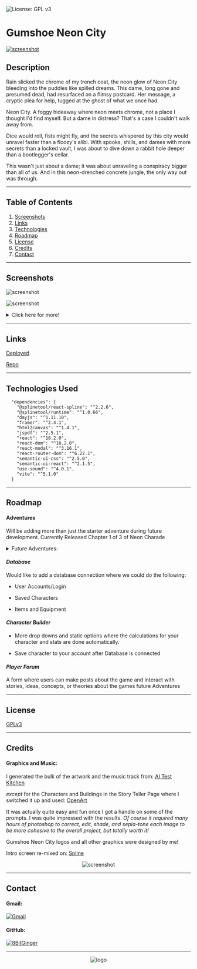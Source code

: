 ![License: GPL v3](https://img.shields.io/badge/License-GPLv3-blue.svg)

# Gumshoe Neon City

[![screenshot](./FrontEnd/src/assets/images/readme/gumshoe-main-rm.png)](#description)

## Description

Rain slicked the chrome of my trench coat, the neon glow of Neon City bleeding into the puddles like spilled dreams. This dame, long gone and presumed dead, had resurfaced on a flimsy postcard. Her message, a cryptic plea for help, tugged at the ghost of what we once had.

Neon City. A foggy hideaway where neon meets chrome, not a place I thought I'd find myself. But a dame in distress? That's a case I couldn't walk away from.

Dice would roll, fists might fly, and the secrets whispered by this city would unravel faster than a floozy's alibi. With spooks, shills, and dames with more secrets than a locked vault, I was about to dive down a rabbit hole deeper than a bootlegger's cellar.

This wasn't just about a dame; it was about unraveling a conspiracy bigger than all of us. And in this neon-drenched concrete jungle, the only way out was through.

---

## Table of Contents

1. [Screenshots](#screenshots)
1. [Links](#links)
1. [Technologies](#tech)
1. [Roadmap](#roadmap)
1. [License](#license)
1. [Credits](#credits)
1. [Contact](#contact)

---

<div id="screenshots"></div>

## Screenshots

![screenshot](./FrontEnd/src/assets/images/readme/gumshoe-home1-rm.png)

![screenshot](./FrontEnd/src/assets/images/readme/gumshoe-readme.gif)

<details closed>
<summary>Click here for more!</summary>
<br>

#### Main Page

-Post Card View

![screenshot](./FrontEnd/src/assets/images/readme/gumshoe-story-rm.png)

-Graphics Banner

![screenshot](./FrontEnd/src/assets/images/readme/gumshoe-graphicsBanner-rm.png)

-Developer Card

![screenshot](./FrontEnd/src/assets/images/readme/gumshoe-devCard-rm.png)

#### Player Page

-Player Page

![screenshot](./FrontEnd/src/assets/images/readme/gumshoe-player1-rm.png)

-Classes

![screenshot](./FrontEnd/src/assets/images/readme/gumshoe-classes-rm.png)

-Digital Character Sheet Maker

![screenshot](./FrontEnd/src/assets/images/readme/gumshoe-dgs-rm.png)

#### Story Teller Page

-Story Teller Page

![screenshot](./FrontEnd/src/assets/images/readme/gumshoe-storyteller1-rm.png)

-Enemy Template

![screenshot](./FrontEnd/src/assets/images/readme/enemy-template.png)

-NPC Generator

![screenshot](./FrontEnd/src/assets/images/readme/gumshoe-npcGen-rm.png)

#### Neon City Page

-Neon City Page

![screenshot](./FrontEnd/src/assets/images/readme/gumshoe-neoncity1-rm.png)

-Detailed Locations

![screenshot](./FrontEnd/src/assets/images/readme/gumshoe-locations-rm.png)

</details>

---

<div id="links"></div>

## Links

[Deployed](https://gumshoe.vercel.app/)

[Repo](https://github.com/8BitGinger/gumshoeReact)

---

<div id="tech"></div>

## Technologies Used

```
  "dependencies": {
    "@splinetool/react-spline": "^2.2.6",
    "@splinetool/runtime": "^1.0.66",
    "dayjs": "^1.11.10",
    "framer": "^2.4.1",
    "html2canvas": "^1.4.1",
    "jspdf": "^2.5.1",
    "react": "^18.2.0",
    "react-dom": "^18.2.0",
    "react-modal": "^3.16.1",
    "react-router-dom": "^6.22.1",
    "semantic-ui-css": "^2.5.0",
    "semantic-ui-react": "^2.1.5",
    "use-sound": "^4.0.1",
    "vite": "^5.1.0"
  }
```

---

<div id="roadmap"></div>

## Roadmap

#### Adventures

Will be adding more than just the starter adventure during future development. Currently Released Chapter 1 of 3 of Neon Charade

<details closed>
<summary>Future Adventures:</summary>
<br>

-Gumshoe Neon City Chapters 2 and 3

![logo](./FrontEnd/src/assets/images/readme/neoncity-sepia.jpg)

> Find out the fate of You and your unlikely group of allies on the mean streets of Neon City!

- Gumshoe Hollywoodland

  ![Screenshot](./FrontEnd/src/assets/images/readme/hollywoodland-sepia.jpg)

  > The smog hung heavy over Tinseltown, a sickly yellow halo above the hazy dreamscape. Here, ambition dripped like sweat under the merciless California sun, where fortunes were made and shattered faster than a celluloid kiss. Dames with million-dollar smiles hawked their wares, and chisel-jawed fellas with steely gazes dreamt of the silver screen. But beneath the glitz, a darkness festered. Whispers slithered through back alleys, tales of things unnatural, of creatures from beyond the frame. Hollywoodland, they called it. More like Hollyweirdland, a place where the scripts got stranger than anything dreamed up by a drunken screenwriter. You, chum, are the only shamus with the guts (and the bottle) to wade through this celluloid nightmare.

- Gumshoe Revenge in Rio

  ![Screenshot](./FrontEnd/src/assets/images/readme/riorevenge-sepia.jpg)

  > The Amazon humidity hung heavy in Rio, a suffocating cloak over the vibrant chaos. Christ the Redeemer, its skeletal form reaching towards the hazy sky, offered no solace. Here, in 1936 Rio, the samba pulsed with a darker rhythm. I, a weary gumshoe used to the grit of New York City, had arrived for some sun-drenched R&R. But past sins are like stray bullets, they have a way of finding you, even in paradise. A face from a forgotten case materialized across the casino floor – Frankie "The Fox" Moretti, a hood I put away back in '32. He shouldn't be here, breathing, radiating barely contained rage. Looks like my Rio vacation just took a sharp turn into a labyrinth of showgirls with deadly secrets, a murder threatening to ignite a war, and Frankie "The Fox" Moretti thirsting for revenge as cold as a Rio night. This dame in distress wouldn't be wearing a swimsuit, but a shroud.

- Gumshoe Moscow Mayday

  ![Screenshot](./FrontEnd/src/assets/images/readme/russiannights-sepia.jpg)

  > Moscow, a frozen tomb bathed in perpetual twilight. Not a great place for your plane to go down. Surviving the crash was the easy part, the saga ahead, well you might no be as lucky. You, a gumshoe with a nose for trouble and a taste for cheap vodka, were partnered with Nika Arovka, a Soviet ambassador with a smile too sharp and eyes like glacial ice. Whispers of strange men in uniforms and ancient alien devices with world-ending power sent you both hurtling through this frozen hell. A down-on-your-luck detective, and a femme fatale with buried secrets, were all that stood between oblivion and a world cracked open like a rotten egg.

- Gumshoe Agents of the Multiverse

  ![Screenshot](./FrontEnd/src/assets/images/readme/multiverse-sepia.jpg)

  > The last case went sideways faster than a greased getaway car. Now, you find yourself yanked from the familiar grime and grit and deposited in... well, who even knows? The Penrose Division, that's what they call themselves. Seems this rabbit hole runs deeper than a bootleg speakeasy. Multiverse travel, alternate realities, alien threats, the whole kit and kaboodle. All under the steely gaze of your new boss, April Sunday. A dame with a name that wouldn't be out of place in a bygone era, stuck in a world that makes yesterday's case look like a walk in the park. One thing's for sure, shamus: the gloves are off. Crack the case with the help of your new partner Nika Arovak, stop whatever's bleeding through the seams of reality, and maybe, just maybe, impress Ms. Sunday enough to learn the mystery that started this whole adventure!

  </details>

#### _Database_

Would like to add a database connection where we could do the following:

- User Accounts/Login

- Saved Characters

- Items and Equipment

#### _Character Builder_

- More drop downs and static options where the calculations for your character and stats are done automatically.

- Save character to your account after Database is connected

#### _Player Forum_

A form where users can make posts about the game and interact with stories, ideas, concepts, or theories about the games future Adventures

---

<div id="license"></div>

## License

[GPLv3](https://www.gnu.org/licenses/gpl-3.0)

---

<div id="credits"></div>

## Credits

#### Graphics and Music:

I generated the bulk of the artwork and the music track from:
[AI Test Kitchen](https://aitestkitchen.withgoogle.com/)

_except_ for the Characters and Buildings in the Story Teller Page where I switched it up and used:
[OpenArt](https://openart.ai/)

It was actually quite easy and fun once I got a handle on some of the prompts. I was quite impressed with the results. _Of course it required many hours of photoshop to correct, edit, shade, and sepia-tone each image to be more cohesive to the overall project, but totally worth it!_

Gumshoe Neon City logos and all other graphics were designed by me!

Intro screen re-mixed on: [Spline](https://spline.design/)

<div align="center">

![screenshot](./FrontEnd/src/assets/images/readme/ai-readme.png)

</div>

---

<div id="contact"></div>

## Contact

#### Gmail:

[![Gmail](./FrontEnd/src/assets/images/readme/gmail-gumshoe-rm.png)](mailto:ryan.fann@gmail.com)

#### GitHub:

[![8BitGinger](./FrontEnd/src/assets/images/readme/8bit-smallContact.png)](https://github.com/8BitGinger)

---

<div align="center">

![logo](./FrontEnd/src/assets/images/document-logo-sepia2.png)

</div>
